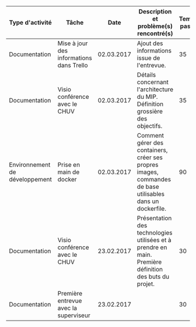 Type d'activité                | Tâche                                    | Date       | Description et problème(s) rencontré(s)                                                                   | Temps passé
------------------------------ | ---------------------------------------- | ---------- | --------------------------------------------------------------------------------------------------------- | -----------
Documentation                  | Mise à jour des informations dans Trello | 02.03.2017 | Ajout des informations issue de l'entrevue.                                                               | 35
Documentation                  | Visio conférence avec le CHUV            | 02.03.2017 | Détails concernant l'architecture du MIP. Définition grossière des objectifs.                             | 35
Environnement de développement | Prise en main de docker                  | 02.03.2017 | Comment gérer des containers, créer ses propres images, commandes de base utilisables dans un dockerfile. | 90
Documentation                  | Visio conférence avec le CHUV            | 23.02.2017 | Présentation des technologies utilisées et à prendre en main. Première définition des buts du projet.     | 30
Documentation                  | Première entrevue avec la superviseur    | 23.02.2017 |                                                                                                           | 30
